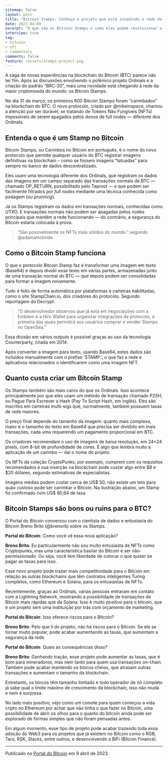 ```yaml
---
sitemap: false
layout: post
title: "Bitcoin Stamps: Conheça o projeto que está invadindo a rede da maior criptomoeda do mundo"
date: 2023-04-09
excerpt: "O que são os Bitcoin Stamps e como eles podem revolucionar a indústria NFT dentro da blockchain do BTC"
interview: true
tag:
- bitcoin
- nft
- commentary
comments: false
feature: /assets/stamps-project.png
---
```


A saga de novas experiências na blockchain do Bitcoin (BTC) parece não ter fim. Após as discussões envolvendo o polêmico projeto Ordinals e a criação do padrão “BRC-20”, mais uma novidade está chegando à rede da maior criptomoeda do mundo: os Bitcoin Stamps.

No dia 31 de março, os primeiros 600 Bitcoin Stamps foram “carimbados” na blockchain do BTC. O novo protocolo, criado por @mikeinspace, chamou a atenção por ser durável, se tratando de Tokens Não Fungíveis (NFTs) impossíveis de serem apagados pelos donos de full nodes — diferente dos Ordinals.

## Entenda o que é um Stamp no Bitcoin

Bitcoin Stamps, ou Carimbos no Bitcoin em português, é o nome do novo protocolo que permite qualquer usuário do BTC registrar imagens definitivas na blockchain – como se fossem imagens “tatuadas” para sempre no banco de dados descentralizado.

Eles usam uma tecnologia diferente dos Ordinals, que registram os dados das imagens em um campo separado das transações normais de BTC — chamado OP_RETURN, possibilitado pelo Taproot — e que podem ser facilmente filtrados por *full nodes* mediante uma técnica conhecida como podagem (ou *prunning*).

Já os Stamps registram os dados em transações normais, conhecidas como UTXO. E transações normais não podem ser apagadas pelos nodes principais que mantêm a rede funcionando — do contrário, a segurança do Bitcoin estaria colocada à prova.

>“São possivelmente os NFTs mais sólidos do mundo.” 
>segundo @adamamcbride

## Como o Bitcoin Stamp funciona

O que o protocolo Bitcoin Stamp faz é transformar uma imagem em texto (Base64) e depois dividir esse texto em várias partes, armazenadas junto de uma transação normal do BTC — que depois podem ser consolidadas para formar a imagem novamente.

Tudo é feito de forma automática por plataformas e carteiras habilitadas, como o site StampChain.io, dos criadores do protocolo. Segundo reportagem do Decrypt:

>“O desenvolvedor observou que já está em negociações com a Emblem e a Hiro Wallet para organizar integrações de protocolo, a primeira das quais permitirá aos usuários comprar e vender Stamps no OpenSea.”

Essa divisão em vários outputs é possível graças ao uso da tecnologia Counterparty, criada em 2014.

Após converter a imagem para texto, usando Base64, estes dados são incluídos manualmente com o prefixo ‘STAMP:’, o que faz a rede e aplicativos relacionados o identificarem como uma imagem NFT.

## Quanto custa criar um Bitcoin Stamp

Os Stamps também são mais caros do que os Ordinals. Isso acontece principalmente por que eles usam um método de transação chamado P2SH, ou Pague Para Escrever a Hash (Pay To Script Hash, em inglês). Eles são inscritos em carteiras multi-sigs que, normalmente, também possuem taxas de rede maiores.

O preço final depende do tamanho da imagem: quanto mais complexa, maior é o tamanho do texto em Base64 que precisa ser dividido em mais transações, cada uma requerendo um pagamento proporcional em BTC.

Os criadores recomendam o uso de imagens de baixa resolução, em 24×24 pixels, com 8-bit de profundidade de cores. É algo que lembra muito a aplicação de um carimbo — daí o nome do projeto.

Os NFTs da coleção CryptoPunks, por exemplo, cumprem com os requisitos recomendados e sua inserção na blockchain pode custar algo entre $8 e $20 dólares, segundo estimativas de especialistas.

Imagens médias podem custar cerca de US$ 50; não existe um teto para quão custoso pode ser carimbar o Bitcoin. Na ilustração abaixo, um Stamp foi confirmado com US$ 80,64 de taxa.

## Bitcoin Stamps são bons ou ruins para o BTC?

O Portal do Bitcoin conversou com o cientista de dados e entusiasta do Bitcoin Breno Brito (@brenorb) sobre os Stamps.

**Portal do Bitcoin**: Como você vê essa nova aplicação?

**Breno Brito**: Eu particularmente não sou muito entusiasta de NFTs como Cryptopunks, mas uma característica basilar do Bitcoin é ser não-permissionado. Ou seja, você tem liberdade de colocar o que quiser se pagar as taxas para isso.

Esse novo projeto pode trazer mais competitividade para o Bitcoin em relação às outras blockchains que têm contratos inteligentes Turing completos, como Ethereum e Solana, para os entusiastas de NFTs.

Recentemente, graças ao Ordinals, várias pessoas entraram em contato com a Lightning Network, mostrando a possibilidade de transações de Bitcoin mais rápidas que da Solana. Isso é muito positivo para o bitcoin, que é um projeto sem uma instituição por trás com orçamento de marketing.

**Portal do Bitcoin**: Isso oferece riscos para o Bitcoin?

**Breno Brito**: Pelo que li do projeto, não há riscos para o Bitcoin. Se ele se tornar muito popular, pode acabar aumentando as taxas, que aumentam a segurança da rede.

**Portal do Bitcoin**: Quais as consequências disso?

**Breno Brito**: Ganhando tração, esse projeto pode aumentar as taxas, que é bom para mineradores, mas nem tanto para quem usa transações on-chain. Também pode acabar mantendo os blocos cheios, que atrasam outras transações e aumentam o tamanho da blockchain.

Entretanto, os blocos têm tamanho limitado e todo operador de nó completo já sabe qual o limite máximo de crescimento da blockchain, isso não muda e nem é surpresa.

No lado mais positivo, vejo como um convite para quem começou a vida cripto no Ethereum por achar que não tinha o que fazer no Bitcoin, uma possibilidade de abrir os olhos para o quanto do bitcoin ainda pode ser explorado de formas simples que não foram pensadas antes.

Em algum momento, esse tipo de projeto pode acabar trazendo toda essa adoção do Web3 para os projetos que já existem no Bitcoin como o RGB, Taro, RSK, Stacks, entre outros, e desenvolvendo a BiFi (Bitcoin Finance).

---

Publicado no [Portal do Bitcoin](https://portaldobitcoin.uol.com.br/bitcoin-stamps-conheca-o-projeto-que-esta-invadindo-a-rede-da-maior-criptomoeda-do-mundo/) em 9 abril de 2023.
